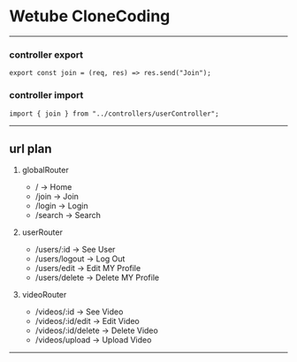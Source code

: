 # Wetube CloneCoding

---

### controller export

```JS
export const join = (req, res) => res.send("Join");
```

### controller import

```JS
import { join } from "../controllers/userController";
```

---

## url plan

1. globalRouter

   - / -> Home
   - /join -> Join
   - /login -> Login
   - /search -> Search

1. userRouter

   - /users/:id -> See User
   - /users/logout -> Log Out
   - /users/edit -> Edit MY Profile
   - /users/delete -> Delete MY Profile

1. videoRouter

   - /videos/:id -> See Video
   - /videos/:id/edit -> Edit Video
   - /videos/:id/delete -> Delete Video
   - /videos/upload -> Upload Video

---
